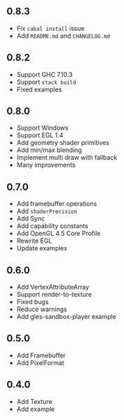 0.8.3
-------
* Fix `cabal install` issue
* Add `README.md` and `CHANGELOG.md`

0.8.2
-------
* Support GHC 7.10.3
* Support `stack build`
* Fixed examples

0.8.0
-------
* Support Windows
* Support EGL 1.4
* Add geometry shader primitives
* Add min/max blending
* Implement multi draw with fallback
* Many improvements

0.7.0
-------
* Add framebuffer operations
* Add `shaderPrecision`
* Add Sync
* Add capability constants
* Add OpenGL 4.5 Core Profile
* Rewrite EGL
* Update examples

0.6.0
-------
* Add VertexAttributeArray
* Support render-to-texture
* Fixed bugs
* Reduce warnings
* Add gles-sandbox-player example

0.5.0
-------
* Add Framebuffer
* Add PixelFormat

0.4.0
-------
* Add Texture
* Add example
